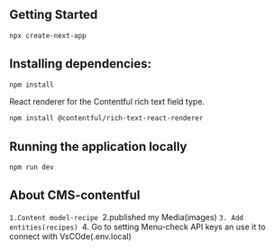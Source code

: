 ## Getting Started

```bash
npx create-next-app
```

## Installing dependencies:

```bash
npm install
```

React renderer for the Contentful rich text field type.

```bash
npm install @contentful/rich-text-react-renderer
```

## Running the application locally

```bash
npm run dev
```

## About CMS-contentful

`1.Content model-recipe
`2.published my Media(images)
`3. Add entities(recipes)
`4. Go to setting Menu-check API keys an use it to connect with VsCOde(.env.local)
